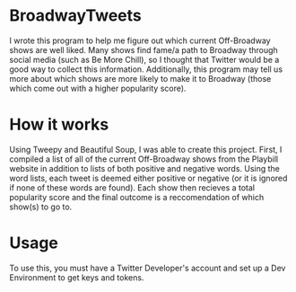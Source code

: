 # BroadwayTweets
I wrote this program to help me figure out which current Off-Broadway shows are well liked. Many shows find fame/a path to Broadway through social media (such as Be More Chill), so I thought that Twitter would be a good way to collect this information.
Additionally, this program may tell us more about which shows are more likely to make it to Broadway (those which come out with a higher popularity score).

# How it works
Using Tweepy and Beautiful Soup, I was able to create this project. First, I compiled a list of all of the current Off-Broadway shows from the Playbill website in addition to lists of both positive and negative words. Using the word lists, each tweet is deemed either positive or negative (or it is ignored if none of these words are found). Each show then recieves a total popularity score and the final outcome is a reccomendation of which show(s) to go to.

# Usage
To use this, you must have a Twitter Developer's account and set up a Dev Environment to get keys and tokens.
